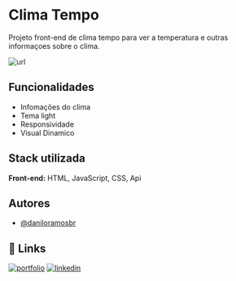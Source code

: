 # Clima Tempo
Projeto front-end de clima tempo para ver a temperatura e outras informaçoes sobre o clima.

<img src="/public/clima.png" alt="url">

## Funcionalidades

- Infomações do clima
- Tema light
- Responsividade
- Visual Dinamico


## Stack utilizada

**Front-end:** HTML, JavaScript, CSS, Api 



## Autores

- [@daniloramosbr](https://www.github.com/daniloramosbr)


## 🔗 Links
[![portfolio](https://img.shields.io/badge/my_portfolio-000?style=for-the-badge&logo=ko-fi&logoColor=white)](https://daniloramosbr.github.io/portfolio/)
[![linkedin](https://img.shields.io/badge/linkedin-0A66C2?style=for-the-badge&logo=linkedin&logoColor=white)](https://www.linkedin.com/in/daniloramosbr)

